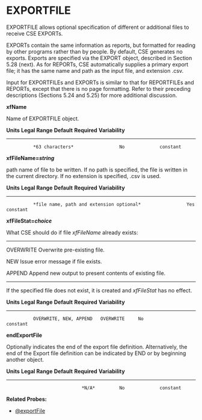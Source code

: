 # EXPORTFILE

EXPORTFILE allows optional specification of different or additional files to receive CSE EXPORTs.

EXPORTs contain the same information as reports, but formatted for reading by other programs rather than by people. By default, CSE generates no exports. Exports are specified via the EXPORT object, described in Section 5.28 (next). As for REPORTs, CSE automatically supplies a primary export file; it has the same name and path as the input file, and extension .csv.

Input for EXPORTFILEs and EXPORTs is similar to that for REPORTFILEs and REPORTs, except that there is no page formatting. Refer to their preceding descriptions (Sections 5.24 and 5.25) for more additional discussion.

**xfName**

Name of EXPORTFILE object.

  **Units**   **Legal Range**   **Default**   **Required**   **Variability**
  ----------- ----------------- ------------- -------------- -----------------
              *63 characters*                 No             constant

**xfFileName=*string***

path name of file to be written. If no path is specified, the file is written in the current directory. If no extension is specified, .csv is used.

  **Units**   **Legal Range**                            **Default**   **Required**   **Variability**
  ----------- ------------------------------------------ ------------- -------------- -----------------
              *file name, path and extension optional*                 Yes             constant

**xfFileStat=*choice***

What CSE should do if file *xfFileName* already exists:

  ----------------- ----------------------------------------------------
  OVERWRITE         Overwrite pre-existing file.

  NEW               Issue error message if file exists.

  APPEND            Append new output to present contents of existing
                    file.
  ----------------- ----------------------------------------------------

If the specified file does not exist, it is created and *xfFileStat* has no effect.

  **Units**   **Legal Range**          **Default**   **Required**   **Variability**
  ----------- ------------------------ ------------- -------------- -----------------
              OVERWRITE, NEW, APPEND   OVERWRITE     No             constant

**endExportFile**

Optionally indicates the end of the export file definition. Alternatively, the end of the Export file definition can be indicated by END or by beginning another object.

  **Units**   **Legal Range**   **Default**   **Required**   **Variability**
  ----------- ----------------- ------------- -------------- -----------------
                                *N/A*         No             constant

**Related Probes:**

- [@exportFile](#p_exportfile)
